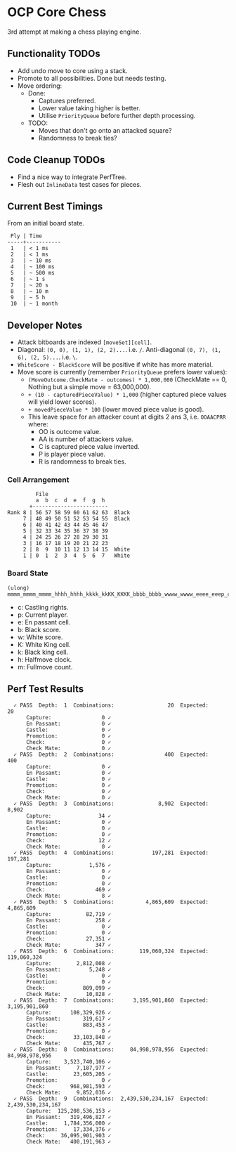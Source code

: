 # OCP Core Chess

3rd attempt at making a chess playing engine.

## Functionality TODOs

- Add undo move to core using a stack.
- Promote to all possibilities. Done but needs testing.
- Move ordering:
  - Done:
    - Captures preferred.
    - Lower value taking higher is better.
    - Utilise `PriorityQueue` before further depth processing.
  - TODO:
    - Moves that don't go onto an attacked square?
    - Randomness to break ties?

## Code Cleanup TODOs

- Find a nice way to integrate PerfTree.
- Flesh out `InlineData` test cases for pieces.

## Current Best Timings

From an initial board state.

```
 Ply | Time
-----+-----------
 1   | < 1 ms
 2   | < 1 ms
 3   | ~ 10 ms
 4   | ~ 100 ms
 5   | ~ 500 ms
 6   | ~ 1 s
 7   | ~ 20 s
 8   | ~ 10 m
 9   | ~ 5 h
 10  | ~ 1 month
```

## Developer Notes

- Attack bitboards are indexed `[moveSet][cell]`.
- Diagonal: `(0, 0), (1, 1), (2, 2)...`. i.e. `/`. Anti-diagonal `(0, 7), (1, 6), (2, 5)...`. i.e. `\`.
- `WhiteScore - BlackScore` will be positive if white has more material.
- Move score is currently (remember `PriorityQueue` prefers lower values):
  - `(MoveOutcome.CheckMate - outcomes) * 1,000,000` (CheckMate == 0, Nothing but a simple move = 63,000,000).
  - `+ (10 - capturedPieceValue) * 1,000` (higher captured piece values will yield lower scores).
  - `+ movedPieceValue * 100` (lower moved piece value is good).
  - This leave space for an attacker count at digits 2 ans 3, i.e. `OOAACPRR` where:
    - OO is outcome value.
    - AA is number of attackers value.
    - C is captured piece value inverted.
    - P is player piece value.
    - R is randomness to break ties.

### Cell Arrangement

```
         File
         a  b  c  d  e  f  g  h
       +------------------------
Rank 8 | 56 57 58 59 60 61 62 63  Black
     7 | 48 49 50 51 52 53 54 55  Black
     6 | 40 41 42 43 44 45 46 47
     5 | 32 33 34 35 36 37 38 39
     4 | 24 25 26 27 28 29 30 31
     3 | 16 17 18 19 20 21 22 23
     2 | 8  9  10 11 12 13 14 15  White
     1 | 0  1  2  3  4  5  6  7   White
```

### Board State

```
(ulong) mmmm_mmmm_mmmm_hhhh_hhhh_kkkk_kkKK_KKKK_bbbb_bbbb_wwww_wwww_eeee_eeep_cccc
```

- c: Castling rights.
- p: Current player.
- e: En passant cell.
- b: Black score.
- w: White score.
- K: White King cell.
- k: Black king cell.
- h: Halfmove clock.
- m: Fullmove count.

## Perf Test Results

```
  ✓ PASS  Depth:  1  Combinations:                 20  Expected:                 20
      Capture:                0 ✓
      En Passant:             0 ✓
      Castle:                 0 ✓
      Promotion:              0 ✓
      Check:                  0 ✓
      Check Mate:             0 ✓
  ✓ PASS  Depth:  2  Combinations:                400  Expected:                400
      Capture:                0 ✓
      En Passant:             0 ✓
      Castle:                 0 ✓
      Promotion:              0 ✓
      Check:                  0 ✓
      Check Mate:             0 ✓
  ✓ PASS  Depth:  3  Combinations:              8,902  Expected:              8,902
      Capture:               34 ✓
      En Passant:             0 ✓
      Castle:                 0 ✓
      Promotion:              0 ✓
      Check:                 12 ✓
      Check Mate:             0 ✓
  ✓ PASS  Depth:  4  Combinations:            197,281  Expected:            197,281
      Capture:            1,576 ✓
      En Passant:             0 ✓
      Castle:                 0 ✓
      Promotion:              0 ✓
      Check:                469 ✓
      Check Mate:             8 ✓
  ✓ PASS  Depth:  5  Combinations:          4,865,609  Expected:          4,865,609
      Capture:           82,719 ✓
      En Passant:           258 ✓
      Castle:                 0 ✓
      Promotion:              0 ✓
      Check:             27,351 ✓
      Check Mate:           347 ✓
  ✓ PASS  Depth:  6  Combinations:        119,060,324  Expected:        119,060,324
      Capture:        2,812,008 ✓
      En Passant:         5,248 ✓
      Castle:                 0 ✓
      Promotion:              0 ✓
      Check:            809,099 ✓
      Check Mate:        10,828 ✓
  ✓ PASS  Depth:  7  Combinations:      3,195,901,860  Expected:      3,195,901,860
      Capture:      108,329,926 ✓
      En Passant:       319,617 ✓
      Castle:           883,453 ✓
      Promotion:              0 ✓
      Check:         33,103,848 ✓
      Check Mate:       435,767 ✓
  ✓ PASS  Depth:  8  Combinations:     84,998,978,956  Expected:     84,998,978,956
      Capture:    3,523,740,106 ✓
      En Passant:     7,187,977 ✓
      Castle:        23,605,205 ✓
      Promotion:              0 ✓
      Check:        968,981,593 ✓
      Check Mate:     9,852,036 ✓
  ✓ PASS  Depth:  9  Combinations:  2,439,530,234,167  Expected:  2,439,530,234,167
      Capture:  125,208,536,153 ✓
      En Passant:   319,496,827 ✓
      Castle:     1,784,356,000 ✓
      Promotion:     17,334,376 ✓
      Check:     36,095,901,903 ✓
      Check Mate:   400,191,963 ✓
 ```